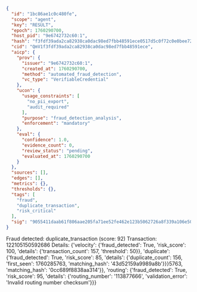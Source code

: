 ```json
{
  "id": "1bc86ae1c0c480fe",
  "scope": "agent",
  "key": "RESULT",
  "epoch": 1760290700,
  "host_pid": "9e6742732c60:1",
  "hash": "f3fdf39ada2ca82938ca0dac98ed7fbb48591ece0517d5c0f72c0e0bee72680c",
  "cid": "QmV1f3fdf39ada2ca82938ca0dac98ed7fbb48591ece",
  "aicp": {
    "prov": {
      "issuer": "9e6742732c60:1",
      "created_at": 1760290700,
      "method": "automated_fraud_detection",
      "vc_type": "VerifiableCredential"
    },
    "ucon": {
      "usage_constraints": [
        "no_pii_export",
        "audit_required"
      ],
      "purpose": "fraud_detection_analysis",
      "enforcement": "mandatory"
    },
    "eval": {
      "confidence": 1.0,
      "evidence_count": 0,
      "review_status": "pending",
      "evaluated_at": 1760290700
    }
  },
  "sources": [],
  "edges": [],
  "metrics": {},
  "thresholds": {},
  "tags": [
    "fraud",
    "duplicate_transaction",
    "risk_critical"
  ],
  "sig": "9055411daab61f806aae205fa71ee52fe462e123b5062726a8f339a106e50245"
}
```

Fraud detected: duplicate_transaction (score: 92)
Transaction: 122105150592686
Details: {'velocity': {'fraud_detected': True, 'risk_score': 100, 'details': {'transaction_count': 157, 'threshold': 50}}, 'duplicate': {'fraud_detected': True, 'risk_score': 85, 'details': {'duplicate_count': 156, 'first_seen': 1760285763, 'matching_hash': '43d52159a9989a8b'}}}5763, 'matching_hash': '0cc689f8838aa314'}}, 'routing': {'fraud_detected': True, 'risk_score': 95, 'details': {'routing_number': '113877666', 'validation_error': 'Invalid routing number checksum'}}}